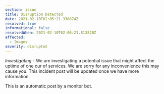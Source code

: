 ```yaml
---
section: issue
title: Disruption Detected
date: 2021-02-10T02:05:21.330874Z
resolved: true
informational: false
resolvedWhen: 2021-02-10T02:06:21.813820Z
affected:
  - Images
severity: disrupted
---
```

*Investigating* - We are investigating a potential issue that might affect the uptime of one our of services. We are sorry for any inconvenience this may cause you. This incident post will be updated once we have more information.

This is an automatic post by a monitor bot.
        